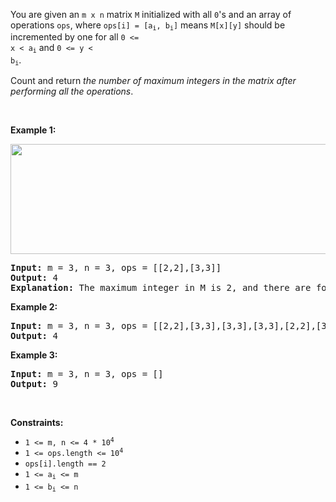 You are given an `` m x n `` matrix `` M `` initialized with all `` 0 ``'s and an array of operations `` ops ``, where <code>ops[i] = [a<sub>i</sub>, b<sub>i</sub>]</code> means `` M[x][y] `` should be incremented by one for all <code>0 &lt;= x &lt; a<sub>i</sub></code> and <code>0 &lt;= y &lt; b<sub>i</sub></code>.

Count and return _the number of maximum integers in the matrix after performing all the operations_.

&nbsp;

__Example 1:__

<img alt="" src="https://assets.leetcode.com/uploads/2020/10/02/ex1.jpg" style="width: 750px; height: 176px;"/>

<pre>
<strong>Input:</strong> m = 3, n = 3, ops = [[2,2],[3,3]]
<strong>Output:</strong> 4
<strong>Explanation:</strong> The maximum integer in M is 2, and there are four of it in M. So return 4.
</pre>

__Example 2:__

<pre>
<strong>Input:</strong> m = 3, n = 3, ops = [[2,2],[3,3],[3,3],[3,3],[2,2],[3,3],[3,3],[3,3],[2,2],[3,3],[3,3],[3,3]]
<strong>Output:</strong> 4
</pre>

__Example 3:__

<pre>
<strong>Input:</strong> m = 3, n = 3, ops = []
<strong>Output:</strong> 9
</pre>

&nbsp;

__Constraints:__

*   <code>1 &lt;= m, n &lt;= 4 * 10<sup>4</sup></code>
*   <code>1 &lt;= ops.length &lt;= 10<sup>4</sup></code>
*   `` ops[i].length == 2 ``
*   <code>1 &lt;= a<sub>i</sub> &lt;= m</code>
*   <code>1 &lt;= b<sub>i</sub> &lt;= n</code>